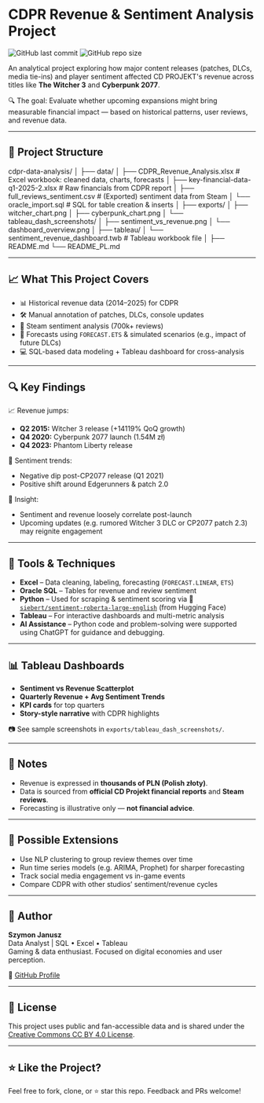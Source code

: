 # CDPR Revenue & Sentiment Analysis Project

![GitHub last commit](https://img.shields.io/github/last-commit/szymon-janusz/cdpr-data-analysis?style=flat-square)
![GitHub repo size](https://img.shields.io/github/repo-size/szymon-janusz/cdpr-data-analysis?style=flat-square)

An analytical project exploring how major content releases (patches, DLCs, media tie-ins) and player sentiment affected CD PROJEKT's revenue across titles like **The Witcher 3** and **Cyberpunk 2077**.

🔍 The goal: Evaluate whether upcoming expansions might bring measurable financial impact — based on historical patterns, user reviews, and revenue data.

---

## 📁 Project Structure

cdpr-data-analysis/
│
├── data/
│ ├── CDPR_Revenue_Analysis.xlsx # Excel workbook: cleaned data, charts, forecasts
│ ├── key-financial-data-q1-2025-2.xlsx # Raw financials from CDPR report
│ ├── full_reviews_sentiment.csv # (Exported) sentiment data from Steam
│ └── oracle_import.sql # SQL for table creation & inserts
│
├── exports/
│ ├── witcher_chart.png
│ ├── cyberpunk_chart.png
│ └── tableau_dash_screenshots/
│ ├── sentiment_vs_revenue.png
│ └── dashboard_overview.png
│
├── tableau/
│ └── sentiment_revenue_dashboard.twb # Tableau workbook file
│
├── README.md
└── README_PL.md

---

## 📈 What This Project Covers

- 📊 Historical revenue data (2014–2025) for CDPR
- 🛠️ Manual annotation of patches, DLCs, console updates
- 📃 Steam sentiment analysis (700k+ reviews)
- 🔮 Forecasts using `FORECAST.ETS` & simulated scenarios (e.g., impact of future DLCs)
- 💻 SQL-based data modeling + Tableau dashboard for cross-analysis

---

## 🔍 Key Findings

📈 Revenue jumps:
- **Q2 2015:** Witcher 3 release (+14119% QoQ growth)
- **Q4 2020:** Cyberpunk 2077 launch (1.54M zł)
- **Q4 2023:** Phantom Liberty release

💬 Sentiment trends:
- Negative dip post-CP2077 release (Q1 2021)
- Positive shift around Edgerunners & patch 2.0

🎯 Insight:
- Sentiment and revenue loosely correlate post-launch
- Upcoming updates (e.g. rumored Witcher 3 DLC or CP2077 patch 2.3) may reignite engagement

---

## 🧰 Tools & Techniques

- **Excel** – Data cleaning, labeling, forecasting (`FORECAST.LINEAR`, `ETS`)
- **Oracle SQL** – Tables for revenue and review sentiment
- **Python** – Used for scraping & sentiment scoring via 🤖 [`siebert/sentiment-roberta-large-english`](https://huggingface.co/siebert/sentiment-roberta-large-english) (from Hugging Face)
- **Tableau** – For interactive dashboards and multi-metric analysis
- **AI Assistance** – Python code and problem-solving were supported using ChatGPT for guidance and debugging.


---

## 📊 Tableau Dashboards

- **Sentiment vs Revenue Scatterplot**
- **Quarterly Revenue + Avg Sentiment Trends**
- **KPI cards** for top quarters
- **Story-style narrative** with CDPR highlights

📷 See sample screenshots in `exports/tableau_dash_screenshots/`.

---

## 📎 Notes

- Revenue is expressed in **thousands of PLN (Polish złoty)**.
- Data is sourced from **official CD Projekt financial reports** and **Steam reviews**.
- Forecasting is illustrative only — **not financial advice**.

---

## 🔄 Possible Extensions

- Use NLP clustering to group review themes over time
- Run time series models (e.g. ARIMA, Prophet) for sharper forecasting
- Track social media engagement vs in-game events
- Compare CDPR with other studios’ sentiment/revenue cycles

---

## 👤 Author

**Szymon Janusz**  
Data Analyst | SQL • Excel • Tableau  
Gaming & data enthusiast. Focused on digital economies and user perception.

🔗 [GitHub Profile](https://github.com/szymon-janusz)

---

## 📄 License

This project uses public and fan-accessible data and is shared under the [Creative Commons CC BY 4.0 License](https://creativecommons.org/licenses/by/4.0/).

---

## ⭐️ Like the Project?

Feel free to fork, clone, or ⭐ star this repo. Feedback and PRs welcome!
